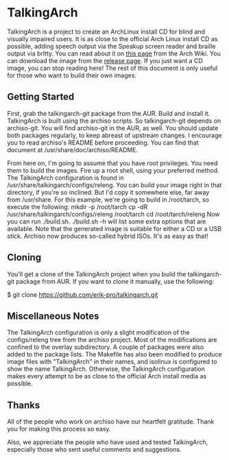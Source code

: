 # TalkingArch

TalkingArch is a project to create an ArchLinux install CD for blind and visually impaired users. It is as close to the official Arch Linux install CD as possible, adding speech output via the Speakup screen reader and braille output via brltty.
You can read about it on [this page](http://wiki.archlinux.org/index.php/TalkingArch) from the Arch Wiki.
You can download the image from the [release page](https://github.com/erik-pro/talkingarch/releases).
If you just want a CD image, you can stop reading here!
The rest of this document is only useful for those who want to build their own images.

## Getting Started

First, grab the talkingarch-git package from the AUR.  Build and install it.
TalkingArch is built using the archiso scripts.
So talkingarch-git depends on archiso-git.
You will find archiso-git in the AUR, as well.
You should update both packages regularly, to keep abreast of upstream changes.
I encourage you to read archiso's README before proceeding.  You can find that document at
/usr/share/doc/archiso/README.

From here on, I'm going to assume that you have root privileges.  You need them to build the images.  Fire up a root shell, using your preferred method.
The TalkingArch configuration is found in /usr/share/talkingarch/configs/releng.
You can build your image         right in that directory, if you're so inclined.
But I'd copy it somewhere else, far away from /usr/share.
For this example, we're going to build in /root/tarch,
so execute the following:
	mkdir -p /root/tarch
	cp -dR /usr/share/talkingarch/configs/releng /root/tarch
	cd /root/tarch/releng
Now you can run ./build.sh.
	./build.sh -h
will list some extra options that are available.
Note that the generated image is suitable for either a CD or a USB stick.
Archiso now produces so-called hybrid ISOs.
It's as easy as that!

## Cloning

You'll get a clone of the TalkingArch project when you build the talkingarch-git package from AUR.
If you want to clone it manually, use the following:

$ git clone https://github.com/erik-pro/talkingarch.git

## Miscellaneous Notes

The TalkingArch configuration is only a slight modification of the configs/releng tree from the archiso project.
Most of the modifications are confined to the overlay subdirectory.
A couple of packages were also added to the package lists.
The Makefile has also been modified to produce image files with "TalkingArch" in their names, and isolinux is configured to show the name TalkingArch.
Otherwise, the TalkingArch configuration makes every attempt to be as close to the official Arch install media as possible.

## Thanks


All of the people who work on archiso have our heartfelt gratitude.
Thank you for making this process so easy.

Also, we appreciate the people who have used and tested TalkingArch, especially
those who sent useful comments and suggestions.

